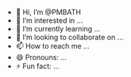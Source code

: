 - 👋 Hi, I’m @PMBATH
- 👀 I’m interested in ...
- 🌱 I’m currently learning ...
- 💞️ I’m looking to collaborate on ...
- 📫 How to reach me ...
- 😄 Pronouns: ...
- ⚡ Fun fact: ...

<!---
PMBATH/PMBATH is a ✨ special ✨ repository because its `README.md` (this file) appears on your GitHub profile.
You can click the Preview link to take a look at your changes.
--->
